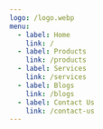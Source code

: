 ```yaml
---
logo: /logo.webp
menu:
  - label: Home
    link: /
  - label: Products
    link: /products
  - label: Services
    link: /services
  - label: Blogs
    link: /blogs
  - label: Contact Us
    link: /contact-us
---
```


